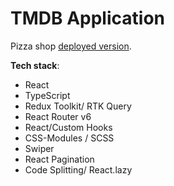 # TMDB Application

Pizza shop [deployed version](https://tmdb-react-fwydrhsmi-nazarhromadskyi.vercel.app/).


**Tech stack**:
- React
- TypeScript
- Redux Toolkit/ RTK Query
- React Router v6
- React/Custom Hooks
- CSS-Modules / SCSS
- Swiper
- React Pagination
- Code Splitting/ React.lazy
